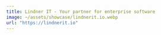 ```yaml
---
title: Lindner IT - Your partner for enterprise software
image: ~/assets/showcase/lindnerit.io.webp
url: "https://lindnerit.io"
---
```


